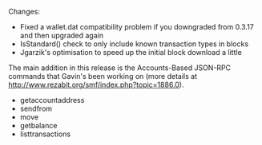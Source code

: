 Changes:
* Fixed a wallet.dat compatibility problem if you downgraded from 0.3.17 and then upgraded again
* IsStandard() check to only include known transaction types in blocks
* Jgarzik's optimisation to speed up the initial block download a little

The main addition in this release is the Accounts-Based JSON-RPC commands that Gavin's been working on (more details at http://www.rezabit.org/smf/index.php?topic=1886.0).  
* getaccountaddress
* sendfrom
* move
* getbalance
* listtransactions

